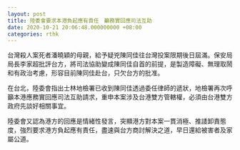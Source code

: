 ```yaml
---
layout: post
title: 陸委會要求本港負起應有責任　籲務實回應司法互助
date: 2020-10-21 20:06:48.000000000 +08:00
categories: rthk
---
```


台灣殺人案死者潘曉穎的母親，給予疑兇陳同佳往台灣投案限期後日屆滿。保安局局長李家超批評台方，將司法協助變成陳同佳自首的前提，是製造障礙、無理取鬧和有政治考慮，形容目前陳同佳赴台，只欠台方的批准。

在台北，陸委會指出士林地檢署已收到陳同佳透過委任律師的遞狀，地檢署再次呼籲本港應務實回應司法互助請求，重申本案涉及台港雙方管轄權，必須由台港雙方政府先談好相關事宜。

陸委會又認為港方的回應是情緒性發言，突顯港方對本案一貫消極、推諉卸責態度，強烈要求港方負起應有責任，盡速與台方商討解決之道，早日還給被害者及家屬公道。
